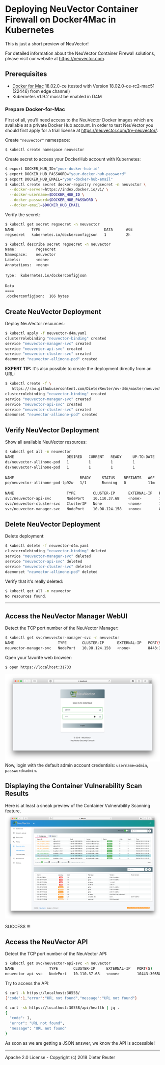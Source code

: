 
# Deploying NeuVector Container Firewall on Docker4Mac in Kubernetes

This is just a short preview of NeuVector!

For detailed information about the NeuVector Container Firewall solutions, please visit our website at https://neuvector.com.


## Prerequisites

* [Docker for Mac](https://docs.docker.com/docker-for-mac/) 18.02.0-ce (tested with Version 18.02.0-ce-rc2-mac51 (22446) from edge channel)
* Kubernetes v1.9.2 musst be enabled in D4M


### Prepare Docker-for-Mac

First of all, you'll need access to the NeuVector Docker images which are available at a private Docker Hub account. In order to test NeuVector you should first apply for a trial license at https://neuvector.com/try-neuvector/.

Create `"neuvector"` namespace:
```bash
$ kubectl create namespace neuvector
```

Create secret to access your DockerHub account with Kubernetes:
```bash
$ export DOCKER_HUB_ID="your-docker-hub-id"
$ export DOCKER_HUB_PASSWORD="your-docker-hub-password"
$ export DOCKER_HUB_EMAIL="your-docker-hub-email"
$ kubectl create secret docker-registry regsecret -n neuvector \
  --docker-server=https://index.docker.io/v1/ \
  --docker-username=$DOCKER_HUB_ID \
  --docker-password=$DOCKER_HUB_PASSWORD \
  --docker-email=$DOCKER_HUB_EMAIL
```

Verify the secret:
```bash
$ kubectl get secret regsecret -n neuvector
NAME        TYPE                             DATA      AGE
regsecret   kubernetes.io/dockerconfigjson   1         2h
```

```bash
$ kubectl describe secret regsecret -n neuvector
Name:         regsecret
Namespace:    neuvector
Labels:       <none>
Annotations:  <none>

Type:  kubernetes.io/dockerconfigjson

Data
====
.dockerconfigjson:  166 bytes
```


## Create NeuVector Deployment 

Deploy NeuVector resources:
```bash
$ kubectl apply -f neuvector-d4m.yaml
clusterrolebinding "neuvector-binding" created
service "neuvector-manager-svc" created
service "neuvector-api-svc" created
service "neuvector-cluster-svc" created
daemonset "neuvector-allinone-pod" created
```

**EXPERT TIP:**
It's also possible to create the deployment directly from an URL:
```bash
$ kubectl create -f \
   https://raw.githubusercontent.com/DieterReuter/nv-d4m/master/neuvector-d4m.yaml
clusterrolebinding "neuvector-binding" created
service "neuvector-manager-svc" created
service "neuvector-api-svc" created
service "neuvector-cluster-svc" created
daemonset "neuvector-allinone-pod" created
```


## Verify NeuVector Deployment

Show all available NeuVector resources:
```bash
$ kubectl get all -n neuvector
NAME                        DESIRED   CURRENT   READY     UP-TO-DATE   AVAILABLE   NODE SELECTOR     AGE
ds/neuvector-allinone-pod   1         1         1         1            1           nvallinone=true   11m
ds/neuvector-allinone-pod   1         1         1         1            1           nvallinone=true   11m

NAME                              READY     STATUS    RESTARTS   AGE
po/neuvector-allinone-pod-lp92w   1/1       Running   0          11m

NAME                        TYPE        CLUSTER-IP      EXTERNAL-IP   PORT(S)                         AGE
svc/neuvector-api-svc       NodePort    10.110.37.68    <none>        10443:30558/TCP                 11m
svc/neuvector-cluster-svc   ClusterIP   None            <none>        18300/TCP,18301/TCP,18301/UDP   11m
svc/neuvector-manager-svc   NodePort    10.98.124.158   <none>        8443:31733/TCP                  11m
```


## Delete NeuVector Deployment

Delete deployment:
```bash
$ kubectl delete -f neuvector-d4m.yaml
clusterrolebinding "neuvector-binding" deleted
service "neuvector-manager-svc" deleted
service "neuvector-api-svc" deleted
service "neuvector-cluster-svc" deleted
daemonset "neuvector-allinone-pod" deleted
```

Verify that it's really deleted:
```bash
$ kubectl get all -n neuvector
No resources found.
```


----

## Access the NeuVector Manager WebUI

Detect the TCP port number of the NeuVector Manager:
```bash
$ kubectl get svc/neuvector-manager-svc -n neuvector
NAME                    TYPE       CLUSTER-IP      EXTERNAL-IP   PORT(S)          AGE
neuvector-manager-svc   NodePort   10.98.124.158   <none>        8443:31733/TCP   5m
```

Open your favorite web browser:
```bash
$ open https://localhost:31733
```

![login-page](/images/neuvector-manager-ui-login-page.png)
Now, login with the default admin account credentials: `username=admin`, `password=admin`.


## Displaying the Container Vulnerability Scan Results

Here is at least a sneak preview of the Container Vulnerability Scanning feature.
![container-vulnerabilities](/images/neuvector-manager-ui-container-vulnerabilities.png)

SUCCESS !!!


## Access the NeuVector API

Detect the TCP port number of the NeuVector API:
```bash
$ kubectl get svc/neuvector-api-svc -n neuvector
NAME                TYPE       CLUSTER-IP     EXTERNAL-IP   PORT(S)           AGE
neuvector-api-svc   NodePort   10.110.37.68   <none>        10443:30558/TCP   7m
```

Try to access the API:
```bash
$ curl -k https://localhost:30558/
{"code":1,"error":"URL not found","message":"URL not found"}
```

```bash
$ curl -sk https://localhost:30558/api/health | jq .
{
  "code": 1,
  "error": "URL not found",
  "message": "URL not found"
}
```

As soon as we are getting a JSON answer, we know the API is accessible!

----

Apache 2.0 License - Copyright (c) 2018 Dieter Reuter
